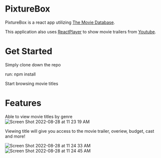# PixtureBox

PixtureBox is a react app utilizing [The Movie Database](https://developers.themoviedb.org/3/getting-started/introduction).

This application also uses [ReactPlayer](https://www.npmjs.com/package/react-player) to show movie trailers from [Youtube](https://www.youtube.com/).

# Get Started

Simply clone down the repo

run: npm install 

Start browsing movie titles

# Features

Able to view movie titles by genre
![Screen Shot 2022-08-28 at 11 23 19 AM](https://user-images.githubusercontent.com/21294385/187088996-5a2c4839-b8c8-4b3c-baaf-00f91dadaa47.png)



Viewing title will give you access to the movie trailer, overiew, budget, cast and more!




![Screen Shot 2022-08-28 at 11 24 33 AM](https://user-images.githubusercontent.com/21294385/187089056-8b768c01-f083-4304-a042-4ec6377c851e.png)
![Screen Shot 2022-08-28 at 11 24 45 AM](https://user-images.githubusercontent.com/21294385/187089057-b472cdd3-db31-4029-9144-4ff6a9e01acf.png)
